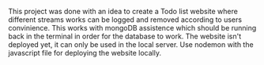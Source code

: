 
This project was done with an idea to create a Todo list website where different streams works can be logged and removed according to users convinience.
This works with mongoDB assistence which should be running back in the terminal in order for the database to work. The website isn't deployed yet, it can only be used in 
the local server. Use nodemon with the javascript file for deploying the website locally.
